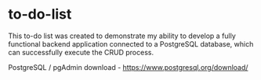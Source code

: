 # to-do-list
This to-do list was created to demonstrate my ability to develop a fully functional backend application connected to a PostgreSQL database, which can successfully execute the CRUD process.


PostgreSQL / pgAdmin download - https://www.postgresql.org/download/ 
